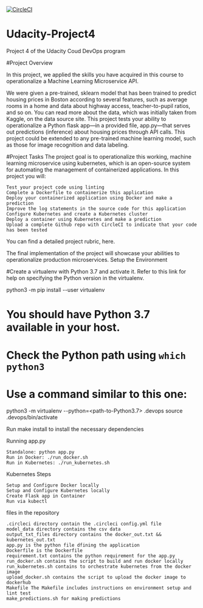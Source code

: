 [![CircleCI](https://dl.circleci.com/status-badge/img/gh/AJAntwi/Udacity-Project4/tree/main.svg?style=svg)](https://dl.circleci.com/status-badge/redirect/gh/AJAntwi/Udacity-Project4/tree/main)

# Udacity-Project4
Project 4 of the Udacity Coud DevOps program

#Project Overview

In this project, we applied the skills you have acquired in this course to operationalize a Machine Learning Microservice API.

We were given a pre-trained, sklearn model that has been trained to predict housing prices in Boston according to several features, such as average rooms in a home and data about highway access, teacher-to-pupil ratios, and so on. You can read more about the data, which was initially taken from Kaggle, on the data source site. This project tests your ability to operationalize a Python flask app—in a provided file, app.py—that serves out predictions (inference) about housing prices through API calls. This project could be extended to any pre-trained machine learning model, such as those for image recognition and data labeling.

#Project Tasks
The project goal is to operationalize this working, machine learning microservice using kubernetes, which is an open-source system for automating the management of containerized applications. In this project you will:

    Test your project code using linting
    Complete a Dockerfile to containerize this application
    Deploy your containerized application using Docker and make a prediction
    Improve the log statements in the source code for this application
    Configure Kubernetes and create a Kubernetes cluster
    Deploy a container using Kubernetes and make a prediction
    Upload a complete Github repo with CircleCI to indicate that your code has been tested

You can find a detailed project rubric, here.

The final implementation of the project will showcase your abilities to operationalize production microservices.
Setup the Environment

#Create a virtualenv with Python 3.7 and activate it. Refer to this link for help on specifying the Python version in the virtualenv.

python3 -m pip install --user virtualenv
# You should have Python 3.7 available in your host. 
# Check the Python path using `which python3`
# Use a command similar to this one:
python3 -m virtualenv --python=<path-to-Python3.7> .devops
source .devops/bin/activate

Run make install to install the necessary dependencies

Running app.py

    Standalone: python app.py
    Run in Docker: ./run_docker.sh
    Run in Kubernetes: ./run_kubernetes.sh

Kubernetes Steps

    Setup and Configure Docker locally
    Setup and Configure Kubernetes locally
    Create Flask app in Container
    Run via kubectl

files in the repository

    .circleci directory contain the .circleci config.yml file
    model_data directory contains the csv data
    output_txt_files directory contains the docker_out.txt && kubernetes_out.txt
    app.py is the python file dfining the application
    Dockerfile is the Dockerfile
    requirement.txt contains the python requirement for the app.py
    run_docker.sh contains the script to build and run docker locally
    run_kubernetes.sh contains to orchestrate kubernetes from the docker image
    upload_docker.sh contains the script to upload the docker image to dockerhub
    Makefile The Makefile includes instructions on environment setup and lint test
    make_predictions.sh for making predictions

